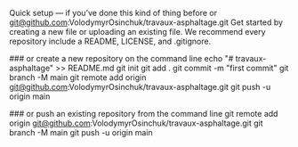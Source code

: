 Quick setup — if you’ve done this kind of thing before
or
git@github.com:VolodymyrOsinchuk/travaux-asphaltage.git
Get started by creating a new file or uploading an existing file. We recommend every repository include a README, LICENSE, and .gitignore.

### or create a new repository on the command line
echo "# travaux-asphaltage" >> README.md
git init
git add .
git commit -m "first commit"
git branch -M main
git remote add origin git@github.com:VolodymyrOsinchuk/travaux-asphaltage.git
git push -u origin main

### or push an existing repository from the command line
git remote add origin git@github.com:VolodymyrOsinchuk/travaux-asphaltage.git
git branch -M main
git push -u origin main
